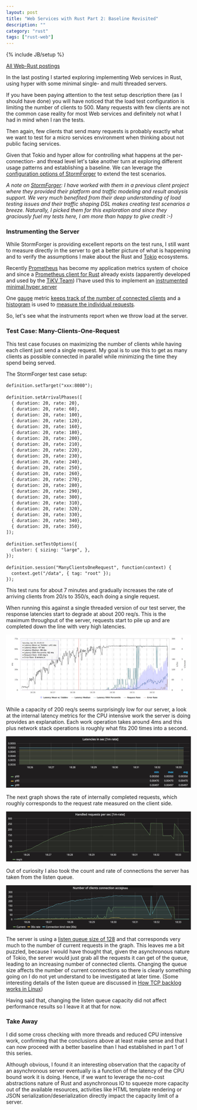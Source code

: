 ```yaml
---
layout: post
title: "Web Services with Rust Part 2: Baseline Revisited"
description: ""
category: "rust"
tags: ["rust-web"]
---
```

{% include JB/setup %}

[All Web-Rust postings](http://www.jalg.net/tags.html#rust-web-ref)

In the last posting I started exploring implementing Web services in Rust, using
hyper with some minimal single- and multi threaded servers.

If you have been paying attention to the test setup description there (as I should have
done) you will have noticed that the load test configuration is limiting the number
of clients to 500. Many requests with few clients are not the common case reality for
most Web services and definitely not what I had in mind when I ran the tests.

Then again, few clients that send many requests is probably exactly what we want to
test for a micro services environment when thinking about not public facing services.

Given that Tokio and hyper allow for controlling what happens at the per-connection-
and thread level let's take another turn at exploring different usage patterns and
establishing a baseline. We can leverage the
[configuration options of StormForger](https://docs.stormforger.com/reference/)
to extend the test scenarios.

*A note on [StormForger](https://stormforger.com/): I have worked with them in
a previous client project where they provided their platform and traffic modeling
and result analysis support. We very much benefited from their deep understanding of
load testing issues and their traffic shaping DSL makes creating test scenarios a
breeze. Naturally, I picked them for this exploration and since they graciously
fuel my tests here, I am more than happy to give credit :-)*

### Instrumenting the Server

While StormForger is providing excellent reports on the test runs, I still want
to measure directly in the server to get a better picture of what is happening
and to verify the assumptions I make about the Rust and [Tokio](https://tokio.rs/)
ecosystems.

Recently [Prometheus](https://prometheus.io) has become my application metrics
system of choice and since a [Prometheus client for Rust](https://github.com/pingcap/rust-prometheus)
already exists (apparently developed and used by the [TiKV Team](https://github.com/pingcap/tikv))
I'have used this to implement an [instrumented minimal hyper server](https://github.com/algermissen/web-rust/blob/master/src/bin/testserver.rs)

One [gauge](https://prometheus.io/docs/concepts/metric_types/#gauge)
metric [keeps track of the number of connected clients](https://github.com/algermissen/web-rust/blob/51019037c4b6478e953e51a1c016a5dd7ada2b1a/src/bin/testserver.rs#L93)
and a [histogram](https://prometheus.io/docs/concepts/metric_types/#histogram) is
used to [measure the individual requests](https://github.com/algermissen/web-rust/blob/51019037c4b6478e953e51a1c016a5dd7ada2b1a/src/bin/testserver.rs#L119).

So, let's see what the instruments report when we throw load at the server.

### Test Case: Many-Clients-One-Request

This test case focuses on maximizing the number of clients while having each
client just send a single request. My goal is to use this to get as many
clients as possible connected in parallel while minimizing the time they spend
being served.

The StormForger test case setup:

    definition.setTarget("xxx:8080");

    definition.setArrivalPhases([
      { duration: 20, rate: 20},
      { duration: 20, rate: 60},
      { duration: 20, rate: 100},
      { duration: 20, rate: 120},
      { duration: 20, rate: 160},
      { duration: 20, rate: 180},
      { duration: 20, rate: 200},
      { duration: 20, rate: 210},
      { duration: 20, rate: 220},
      { duration: 20, rate: 230},
      { duration: 20, rate: 240},
      { duration: 20, rate: 250},
      { duration: 20, rate: 260},
      { duration: 20, rate: 270},
      { duration: 20, rate: 280},
      { duration: 20, rate: 290},
      { duration: 20, rate: 300},
      { duration: 20, rate: 310},
      { duration: 20, rate: 320},
      { duration: 20, rate: 330},
      { duration: 20, rate: 340},
      { duration: 20, rate: 350},
    ]);

    definition.setTestOptions({
      cluster: { sizing: "large", },
    });

    definition.session("ManyClientsOneRequest", function(context) {
      context.get("/data", { tag: "root" });
    });

This test runs for about 7 minutes and gradually increases the rate of arriving clients from
20/s to 350/s, each doing a single request.

When running this against a single threaded version of our test server, the response
latencies start to degrade at about 200 req/s. This is the maximum throughput of the
server, requests start to pile up and are completed down the line with very high latencies.

![Test 1 - Client Side Graph](/assets/img/web-rust/test1/test1_sf_graph.jpg)

While a capacity of 200 req/s seems surprisingly low for our server, a look at the internal
latency metrics for the CPU intensive work the server is doing provides an explanation.
Each work operation takes around 4ms and this plus network stack operations is roughly
what fits 200 times into a second.

![Test 1 - Server Side Graph](/assets/img/web-rust/test1/test1_gf_latencies.jpg)

The next graph shows the rate of internally completed requests, which roughly corresponds
to the request rate measured on the client side.

![Test 1 - Server Side Graph](/assets/img/web-rust/test1/test1_gf_reqs.jpg)

Out of curiosity I also took the count and rate of connections the server has taken from
the listen queue.

![Test 1 - Server Side Graph](/assets/img/web-rust/test1/test1_gf_conn.jpg)

The server is using a [listen queue size of 128](https://github.com/algermissen/web-rust/blob/51019037c4b6478e953e51a1c016a5dd7ada2b1a/src/bin/testserver.rs#L90)
and that corresponds very much to the number of current requests in the graph. This leaves me a bit
puzzled, because I would have thought that, given the asynchronous nature of Tokio, the
server would just grab all the requests it can get of the queue, leading to an increasing number of
connected clients. Changing the queue size affects the number of current connections so there is
clearly something going on I do not yet understand to be investigated at later time. (Some
interesting details of the listen queue are discussed in
[How TCP backlog works in Linux](http://veithen.github.io/2014/01/01/how-tcp-backlog-works-in-linux.html))

Having said that, changing the listen queue capacity did not affect performance results so I leave it at that
for now.

### Take Away

I did some cross checking with more threads and reduced CPU intensive work, confirming that the
conclusions above at least make sense and that I can now proceed with a better baseline
than I had established in part 1 of this series.

Although obvious, I found it an interesting observation that the capacity of an asynchronous server
eventually is a function of the latency of the CPU bound work it is doing. Hence, if we want to
leverage the no-cost abstractions nature of Rust and asynchronous IO to squeeze more capacity out
of the available resources, activities like HTML template rendering or JSON serialization/deserialization
directly impact the capacity limit of a server.
